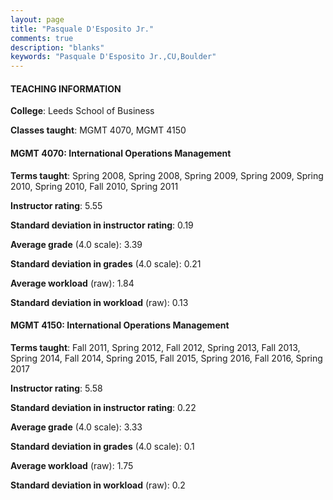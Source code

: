 ```yaml
---
layout: page
title: "Pasquale D'Esposito Jr." 
comments: true
description: "blanks"
keywords: "Pasquale D'Esposito Jr.,CU,Boulder"
---
```

<head>
<script src="https://ajax.googleapis.com/ajax/libs/jquery/2.1.3/jquery.min.js"></script>
<script src="https://dl.dropboxusercontent.com/s/pc42nxpaw1ea4o9/highcharts.js?dl=0"></script>
<!-- <script src="../assets/js/highcharts.js"></script> -->
<style type="text/css">@font-face {
	font-family: "Bebas Neue";
	src: url(https://www.filehosting.org/file/details/544349/BebasNeue Regular.otf) format("opentype");
	}
	h1.Bebas { 
		font-family: "Bebas Neue", Verdana, Tahoma;
	}
</style>
</head>
	   
#### TEACHING INFORMATION

**College**: Leeds School of Business

**Classes taught**: MGMT 4070, MGMT 4150

#### MGMT 4070: International Operations Management

**Terms taught**: Spring 2008, Spring 2008, Spring 2009, Spring 2009, Spring 2010, Spring 2010, Fall 2010, Spring 2011

**Instructor rating**: 5.55

**Standard deviation in instructor rating**: 0.19

**Average grade** (4.0 scale): 3.39

**Standard deviation in grades** (4.0 scale): 0.21

**Average workload** (raw): 1.84

**Standard deviation in workload** (raw): 0.13

#### MGMT 4150: International Operations Management

**Terms taught**: Fall 2011, Spring 2012, Fall 2012, Spring 2013, Fall 2013, Spring 2014, Fall 2014, Spring 2015, Fall 2015, Spring 2016, Fall 2016, Spring 2017

**Instructor rating**: 5.58

**Standard deviation in instructor rating**: 0.22

**Average grade** (4.0 scale): 3.33

**Standard deviation in grades** (4.0 scale): 0.1

**Average workload** (raw): 1.75

**Standard deviation in workload** (raw): 0.2

